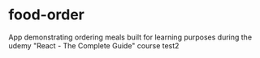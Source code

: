 # food-order
App demonstrating ordering meals built for learning purposes during the udemy "React - The Complete Guide" course
test2

